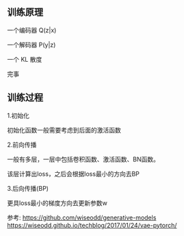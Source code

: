 ## 训练原理

一个编码器 Q(z|x)

一个解码器 P(y|z)

一个 KL 散度

完事

## 训练过程

1.初始化

初始化函数一般需要考虑到后面的激活函数

2.前向传播

一般有多层，一层中包括卷积函数、激活函数、BN函数。

该层计算出loss，之后会根据loss最小的方向去BP

3.后向传播(BP)

更具loss最小的梯度方向去更新参数w

参考:
https://github.com/wiseodd/generative-models
https://wiseodd.github.io/techblog/2017/01/24/vae-pytorch/
